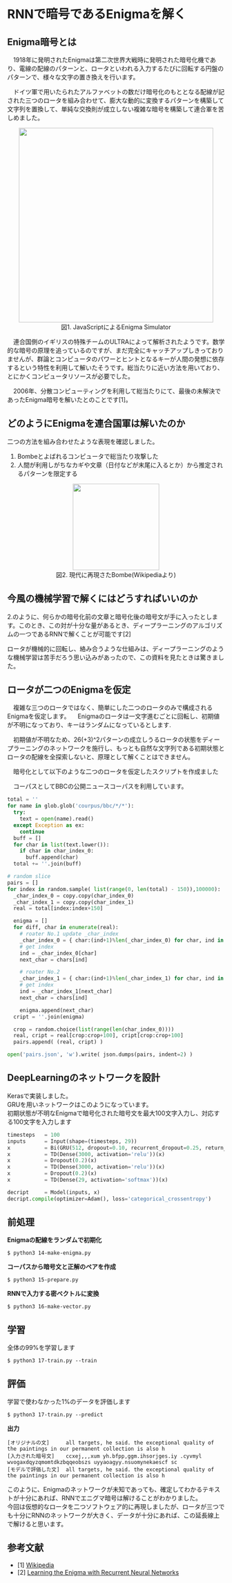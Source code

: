 # RNNで暗号であるEnigmaを解く  

## Enigma暗号とは
　1918年に発明されたEnigmaは第二次世界大戦時に発明された暗号化機であり、電線の配線のパターンと、ロータといわれる入力するたびに回転する円盤のパターンで、様々な文字の置き換えを行います。

　ドイツ軍で用いたられたアルファベットの数だけ暗号化のもととなる配線が記された三つのロータを組み合わせて、膨大な動的に変換するパターンを構築して文字列を置換して、単純な交換則が成立しない複雑な暗号を構築して連合軍を苦しめました。
 
<div align="center">
  <img width="450px" src="https://user-images.githubusercontent.com/4949982/35311612-b7950b4a-00fa-11e8-803f-0c15835989a2.png">
</div>
<div align="center"> 図1. JavaScriptによるEnigma Simulator</div>

　連合国側のイギリスの特殊チームのULTRAによって解析されたようです。数学的な暗号の原理を追っているのですが、まだ完全にキャッチアップしきっておりませんが、群論とコンピュータのパワーとヒントとなるキーが人間の発想に依存するという特性を利用して解いたそうです。総当たりに近い方法を用いており、とにかくコンピュータリソースが必要でした。  

　2006年、分散コンピューティングを利用して総当たりにて、最後の未解決であったEnigma暗号を解いたとのことです[1]。

## どのようにEnigmaを連合国軍は解いたのか
二つの方法を組み合わせたような表現を確認しました。  

1. Bombeとよばれるコンピュータで総当たり攻撃した  
2. 人間が利用しがちなカギや文章（日付などが末尾に入るとか）から推定されるパターンを限定する  

<div align="center">
  <img width="200px" src="https://user-images.githubusercontent.com/4949982/35311427-cfb60c02-00f9-11e8-8e89-b0a0d672c13d.png">
</div>
<div align="center"> 図2. 現代に再現さたBombe(Wikipediaより) </div>

## 今風の機械学習で解くにはどうすればいいのか
2.のように、何らかの暗号化前の文章と暗号化後の暗号文が手に入ったとします。このとき、この対が十分な量があるとき、ディープラーニングのアルゴリズムの一つであるRNNで解くことが可能です[2]  

ロータが機械的に回転し、絡み合うような仕組みは、ディープラーニングのような機械学習は苦手だろう思い込みがあったので、この資料を見たときは驚きました。

## ロータが二つのEnigmaを仮定
　複雑な三つのロータではなく、簡単にした二つのロータのみで構成されるEnigmaを仮定します。 
　Enigmaのロータは一文字進むごとに回転し、初期値が不明になっており、キーはランダムになっているとします.

　初期値が不明なため、26(+3)^2パターンの成立しうるロータの状態をディープラーニングのネットワークを施行し、もっとも自然な文字列である初期状態とロータの配線を全探索しないと、原理として解くことはできません。  

　暗号化として以下のような二つのロータを仮定したスクリプトを作成ました  

　コーパスとしてBBCの公開ニュースコーパスを利用しています。  
```python
total = ''
for name in glob.glob('courpus/bbc/*/*'):
  try:
    text = open(name).read()
  except Exception as ex:
    continue
  buff = []
  for char in list(text.lower()):
    if char in char_index_0:
      buff.append(char)
  total += ''.join(buff)

# random slice
pairs = []
for index in random.sample( list(range(0, len(total) - 150)),100000):
  _char_index_0 = copy.copy(char_index_0)
  _char_index_1 = copy.copy(char_index_1)
  real = total[index:index+150]

  enigma = []
  for diff, char in enumerate(real):
    # roater No.1 update _char_index
    _char_index_0 = { char:(ind+1)%len(_char_index_0) for char, ind in _char_index_0.items() }
    # get index
    ind = _char_index_0[char]
    next_char = chars[ind]

    # roater No.2
    _char_index_1 = { char:(ind+1)%len(_char_index_1) for char, ind in _char_index_1.items() }
    # get index
    ind = _char_index_1[next_char]
    next_char = chars[ind]

    enigma.append(next_char)
  cript = ''.join(enigma)

  crop = random.choice(list(range(len(char_index_0))))
  real, cript = real[crop:crop+100], cript[crop:crop+100]
  pairs.append( (real, cript) )

open('pairs.json', 'w').write( json.dumps(pairs, indent=2) )
```

## DeepLearningのネットワークを設計
Kerasで実装しました。  
GRUを用いネットワークはこのようになっています。  
初期状態が不明なEnigmaで暗号化された暗号文を最大100文字入力し、対応する100文字を入力します  
```python
timesteps   = 100
inputs      = Input(shape=(timesteps, 29))
x           = Bi(GRU(512, dropout=0.10, recurrent_dropout=0.25, return_sequences=True))(inputs)
x           = TD(Dense(3000, activation='relu'))(x)
x           = Dropout(0.2)(x)
x           = TD(Dense(3000, activation='relu'))(x)
x           = Dropout(0.2)(x)
x           = TD(Dense(29, activation='softmax'))(x)

decript     = Model(inputs, x)
decript.compile(optimizer=Adam(), loss='categorical_crossentropy')
```

## 前処理
**Enigmaの配線をランダムで初期化**  
```console
$ python3 14-make-enigma.py 
```
**コーパスから暗号文と正解のペアを作成**  
```console
$ python3 15-prepare.py 
```
**RNNで入力する密ベクトルに変換**  
```console
$ python3 16-make-vector.py 
```

## 学習
全体の99%を学習します
```console
$ python3 17-train.py --train 
```

## 評価
学習で使わなかった1%のデータを評価します
```console
$ python3 17-train.py --predict
```

**出力**  
```console
[オリジナルの文] 　　 all targets, he said. the exceptional quality of the paintings in our permanent collection is also h
[入力された暗号文] 　 ccxej,,,xum yh.bfpp,ggm.ihsorjges.iy .cyvmyl wvogaxdqyzqmomtdkzbqqeobszs uyyaoagyy.nsuomynekaescf sc
[モデルで評価した文]  all targets, he said. the exceptional quality of the paintings in our permanent collection is also h
```

このように、Enigmaのネットワークが未知であっても、確定してわかるテキストが十分にあれば、RNNでエニグマ暗号は解けることがわかりました。  
今回は仮想的なロータを二つソフトウェア的に再現しましたが、ロータが三つでも十分にRNNのネットワークが大きく、データが十分にあれば、この延長線上で解けると思います。

## 参考文献
- [1] [Wikipedia](https://ja.wikipedia.org/wiki/%E3%82%A8%E3%83%8B%E3%82%B0%E3%83%9E_(%E6%9A%97%E5%8F%B7%E6%A9%9F))
- [2] [Learning the Enigma with Recurrent Neural Networks](https://greydanus.github.io/2017/01/07/enigma-rnn/)
